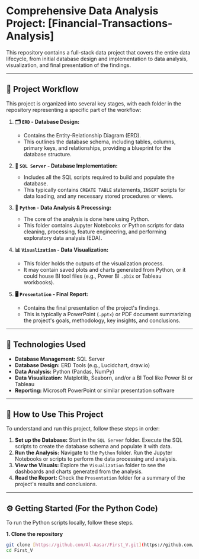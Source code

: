 # Comprehensive Data Analysis Project: [Financial-Transactions-Analysis]

This repository contains a full-stack data project that covers the entire data lifecycle, from initial database design and implementation to data analysis, visualization, and final presentation of the findings.

---

## 📂 Project Workflow

This project is organized into several key stages, with each folder in the repository representing a specific part of the workflow:

1.  **🗂️ `ERD` - Database Design:**
    * Contains the Entity-Relationship Diagram (ERD).
    * This outlines the database schema, including tables, columns, primary keys, and relationships, providing a blueprint for the database structure.

2.  **💾 `SQL Server` - Database Implementation:**
    * Includes all the SQL scripts required to build and populate the database.
    * This typically contains `CREATE TABLE` statements, `INSERT` scripts for data loading, and any necessary stored procedures or views.

3.  **🐍 `Python` - Data Analysis & Processing:**
    * The core of the analysis is done here using Python.
    * This folder contains Jupyter Notebooks or Python scripts for data cleaning, processing, feature engineering, and performing exploratory data analysis (EDA).

4.  **📊 `Visualization` - Data Visualization:**
    * This folder holds the outputs of the visualization process.
    * It may contain saved plots and charts generated from Python, or it could house BI tool files (e.g., Power BI `.pbix` or Tableau workbooks).

5.  **🖥️ `Presentation` - Final Report:**
    * Contains the final presentation of the project's findings.
    * This is typically a PowerPoint (`.pptx`) or PDF document summarizing the project's goals, methodology, key insights, and conclusions.

---

## 🚀 Technologies Used

* **Database Management:** SQL Server
* **Database Design:** ERD Tools (e.g., Lucidchart, draw.io)
* **Data Analysis:** Python (Pandas, NumPy)
* **Data Visualization:** Matplotlib, Seaborn, and/or a BI Tool like Power BI or Tableau
* **Reporting:** Microsoft PowerPoint or similar presentation software

---

## 🔧 How to Use This Project

To understand and run this project, follow these steps in order:

1.  **Set up the Database:** Start in the `SQL Server` folder. Execute the SQL scripts to create the database schema and populate it with data.
2.  **Run the Analysis:** Navigate to the `Python` folder. Run the Jupyter Notebooks or scripts to perform the data processing and analysis.
3.  **View the Visuals:** Explore the `Visualization` folder to see the dashboards and charts generated from the analysis.
4.  **Read the Report:** Check the `Presentation` folder for a summary of the project's results and conclusions.

---

## ⚙️ Getting Started (For the Python Code)

To run the Python scripts locally, follow these steps.

**1. Clone the repository**
```bash
git clone [https://github.com/Al-Aasar/First_V.git](https://github.com/Al-Aasar/First_V.git)
cd First_V
